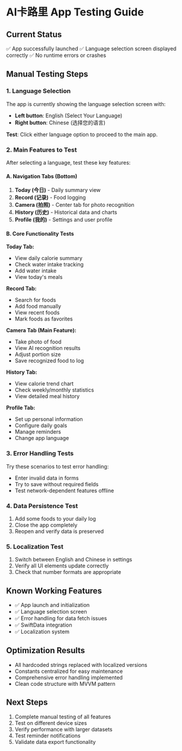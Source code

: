 # AI卡路里 App Testing Guide

## Current Status
✅ App successfully launched
✅ Language selection screen displayed correctly
✅ No runtime errors or crashes

## Manual Testing Steps

### 1. Language Selection
The app is currently showing the language selection screen with:
- **Left button**: English (Select Your Language)
- **Right button**: Chinese (选择您的语言)

**Test**: Click either language option to proceed to the main app.

### 2. Main Features to Test

After selecting a language, test these key features:

#### A. Navigation Tabs (Bottom)
1. **Today (今日)** - Daily summary view
2. **Record (记录)** - Food logging
3. **Camera (拍照)** - Center tab for photo recognition
4. **History (历史)** - Historical data and charts
5. **Profile (我的)** - Settings and user profile

#### B. Core Functionality Tests

**Today Tab:**
- View daily calorie summary
- Check water intake tracking
- Add water intake
- View today's meals

**Record Tab:**
- Search for foods
- Add food manually
- View recent foods
- Mark foods as favorites

**Camera Tab (Main Feature):**
- Take photo of food
- View AI recognition results
- Adjust portion size
- Save recognized food to log

**History Tab:**
- View calorie trend chart
- Check weekly/monthly statistics
- View detailed meal history

**Profile Tab:**
- Set up personal information
- Configure daily goals
- Manage reminders
- Change app language

### 3. Error Handling Tests

Try these scenarios to test error handling:
- Enter invalid data in forms
- Try to save without required fields
- Test network-dependent features offline

### 4. Data Persistence Test
1. Add some foods to your daily log
2. Close the app completely
3. Reopen and verify data is preserved

### 5. Localization Test
1. Switch between English and Chinese in settings
2. Verify all UI elements update correctly
3. Check that number formats are appropriate

## Known Working Features
- ✅ App launch and initialization
- ✅ Language selection screen
- ✅ Error handling for data fetch issues
- ✅ SwiftData integration
- ✅ Localization system

## Optimization Results
- All hardcoded strings replaced with localized versions
- Constants centralized for easy maintenance
- Comprehensive error handling implemented
- Clean code structure with MVVM pattern

## Next Steps
1. Complete manual testing of all features
2. Test on different device sizes
3. Verify performance with larger datasets
4. Test reminder notifications
5. Validate data export functionality